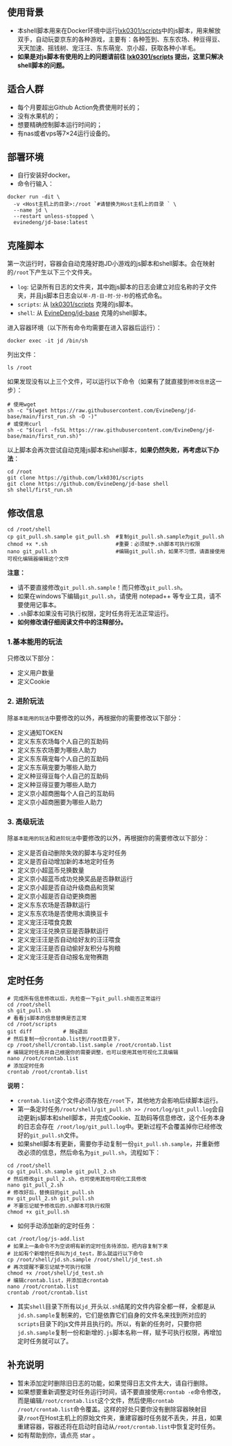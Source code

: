 ## 使用背景
- 本shell脚本用来在Docker环境中运行[lxk0301/scripts](https://github.com/lxk0301/scripts)中的js脚本，用来解放双手，自动玩耍京东的各种游戏，主要有：各种签到、东东农场、种豆得豆、天天加速、摇钱树、宠汪汪、东东萌宠、京小超，获取各种小羊毛。
- **如果是对js脚本有使用的上的问题请前往 [lxk0301/scripts](https://github.com/lxk0301/scripts) 提出，这里只解决shell脚本的问题。**
## 适合人群
- 每个月要超出Github Action免费使用时长的；
- 没有水果机的；
- 想要精确控制脚本运行时间的；
- 有nas或者vps等7×24运行设备的。
## 部署环境
- 自行安装好docker。
- 命令行输入：
```
docker run -dit \
  -v <Host主机上的目录>:/root `#请替换为Host主机上的目录 ` \
  --name jd \
  --restart unless-stopped \
  evinedeng/jd-base:latest
```
## 克隆脚本
第一次运行时，容器会自动克隆好跑JD小游戏的js脚本和shell脚本。会在映射的`/root`下产生以下三个文件夹。
- `log`: 记录所有日志的文件夹，其中跑js脚本的日志会建立对应名称的子文件夹，并且js脚本日志会以`年-月-日-时-分-秒`的格式命名。
- `scripts`: 从 [lxk0301/scripts](https://github.com/lxk0301/scripts) 克隆的js脚本。
- `shell`: 从 [EvineDeng/jd-base](https://github.com/EvineDeng/jd-base) 克隆的shell脚本。

进入容器环境（以下所有命令均需要在进入容器后运行）：
```
docker exec -it jd /bin/sh
```
列出文件：
```
ls /root
```
如果发现没有以上三个文件，可以运行以下命令（如果有了就直接到`修改信息`这一步）：
```
# 使用wget
sh -c "$(wget https://raw.githubusercontent.com/EvineDeng/jd-base/main/first_run.sh -O -)"
# 或使用curl
sh -c "$(curl -fsSL https://raw.githubusercontent.com/EvineDeng/jd-base/main/first_run.sh)"
```
以上脚本会再次尝试自动克隆js脚本和shell脚本，**如果仍然失败，再考虑以下办法**：
```
cd /root
git clone https://github.com/lxk0301/scripts
git clone https://github.com/EvineDeng/jd-base shell
sh shell/first_run.sh
```
## 修改信息
```
cd /root/shell
cp git_pull.sh.sample git_pull.sh  #复制git_pull.sh.sample为git_pull.sh
chmod +x *.sh                      #重要：必须赋予.sh脚本可执行权限
nano git_pull.sh                   #编辑git_pull.sh，如果不习惯，请直接使用可视化编辑器编辑这个文件
```
**注意：**
- 请不要直接修改`git_pull.sh.sample`！而只修改`git_pull.sh`。
- 如果在windows下编辑`git_pull.sh`，请使用 notepad++ 等专业工具，请不要使用记事本。
- `.sh`脚本如果没有可执行权限，定时任务将无法正常运行。
- **如何修改请仔细阅读文件中的注释部分。**
### 1.基本能用的玩法
只修改以下部分：
- 定义用户数量
- 定义Cookie
### 2. 进阶玩法
除`基本能用的玩法`中要修改的以外，再根据你的需要修改以下部分：
- 定义通知TOKEN
- 定义东东农场每个人自己的互助码
- 定义东东农场要为哪些人助力
- 定义东东萌宠每个人自己的互助码
- 定义东东萌宠要为哪些人助力
- 定义种豆得豆每个人自己的互助码
- 定义种豆得豆要为哪些人助力
- 定义京小超商圈每个人自己的互助码
- 定义京小超商圈要为哪些人助力
### 3. 高级玩法
除`基本能用的玩法`和`进阶玩法`中要修改的以外，再根据你的需要修改以下部分：
- 定义是否自动删除失效的脚本与定时任务
- 定义是否自动增加新的本地定时任务
- 定义京小超蓝币兑换数量
- 定义京小超蓝币成功兑换奖品是否静默运行
- 定义京小超是否自动升级商品和货架
- 定义京小超是否自动更换商圈
- 定义东东农场是否静默运行
- 定义东东农场是否使用水滴换豆卡
- 定义宠汪汪喂食克数
- 定义宠汪汪兑换京豆是否静默运行
- 定义宠汪汪是否自动给好友的汪汪喂食
- 定义宠汪汪是否自动偷好友积分与狗粮
- 定义宠汪汪是否自动报名宠物赛跑
## 定时任务
```
# 完成所有信息修改以后，先检查一下git_pull.sh能否正常运行
cd /root/shell
sh git_pull.sh
# 看看js脚本的信息替换是否正常
cd /root/scripts
git diff          # 按q退出
# 然后复制一份crontab.list到/root目录下，
cp /root/shell/crontab.list.sample /root/crontab.list
# 编辑定时任务并自己根据你的需要调整，也可以使用其他可视化工具编辑
nano /root/crontab.list
# 添加定时任务
crontab /root/crontab.list
```
**说明：**
- `crontab.list`这个文件必须存放在`/root`下，其他地方会影响后续脚本运行。
- 第一条定时任务`/root/shell/git_pull.sh >> /root/log/git_pull.log`会自动更新js脚本和shell脚本，并完成Cookie、互助码等信息修改，这个任务本身的日志会存在` /root/log/git_pull.log`中。更新过程不会覆盖掉你已经修改好的`git_pull.sh`文件。
- 如果shell脚本有更新，需要你手动复制一份`git_pull.sh.sample`，并重新修改必须的信息，然后命名为`git_pull.sh`，流程如下：
```
cd /root/shell
cp git_pull.sh.sample git_pull_2.sh
# 然后修改git_pull_2.sh，也可使用其他可视化工具修改
nano git_pull_2.sh
# 修改好后，替换旧的git_pull.sh
mv git_pull_2.sh git_pull.sh
# 不要忘记赋予修改后的.sh脚本可执行权限
chmod +x git_pull.sh
```
- 如何手动添加新的定时任务：
```
cat /root/log/js-add.list
# 如果上一条命令不为空说明有新的定时任务待添加，把内容复制下来
# 比如有个新增的任务叫为jd_test，那么就运行以下命令
cp /root/shell/jd.sh.sample /root/shell/jd_test.sh
# 再次提醒不要忘记赋予可执行权限
chmod +x /root/shell/jd_test.sh
# 编辑crontab.list，并添加进crontab
nano /root/crontab.list
crontab /root/crontab.list
```
- 其实`shell`目录下所有以`jd_`开头以`.sh`结尾的文件内容全都一样，全都是从`jd.sh.sample`复制来的，它们是依靠它们自身的文件名来找到所对应的`scripts`目录下的js文件并且执行的。所以，有新的任务时，只要你把`jd.sh.sample`复制一份和新增的`.js`脚本名称一样，赋予可执行权限，再增加定时任务就可以了。
## 补充说明
- 暂未添加定时删除旧日志的功能，如果觉得日志文件太大，请自行删除。
- 如果想要重新调整定时任务运行时间，请不要直接使用`crontab -e`命令修改，而是编辑`/root/crontab.list`这个文件，然后使用`crontab /root/crontab.list`命令覆盖。这样的好处只要你没有删除容器映射目录`/root`在Host主机上的原始文件夹，重建容器时任务就不丢失，并且，如果重建容器，容器还将在启动时自动从`/root/crontab.list`中恢复定时任务。
- 如有帮助到你，请点亮 star 。